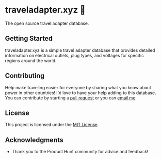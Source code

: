 # traveladapter.xyz 🔌

The open source travel adapter database.

## Getting Started

traveladapter.xyz is a simple travel adapter database that provides detailed information on electrical outlets, plug types, and voltages for specific regions around the world.

## Contributing

Help make traveling easier for everyone by sharing what you know about power in other countries! I'd love to have your help adding to this database. You can contribute by starting a [pull request](https://github.com/RyanShook/traveladapter.xyz/pulls) or you can [email me](mailto:traveladapterxyz@gmail.com).

## License

This project is licensed under the [MIT License](https://opensource.org/licenses/MIT).

## Acknowledgments

* Thank you to the Product Hunt community for advice and feedback!
